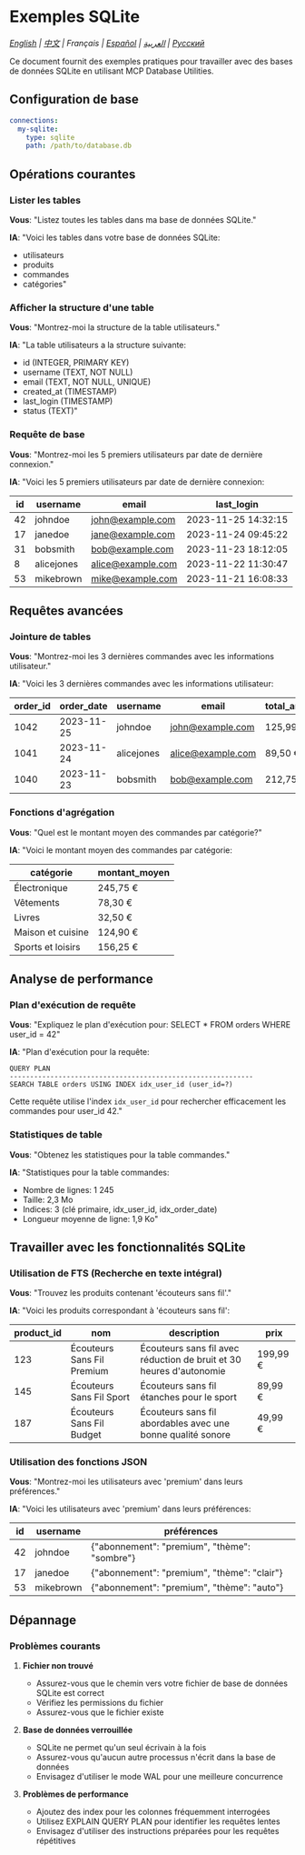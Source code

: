 # Exemples SQLite

*[English](../../en/examples/sqlite-examples.md) | [中文](../../zh/examples/sqlite-examples.md) | Français | [Español](../../es/examples/sqlite-examples.md) | [العربية](../../ar/examples/sqlite-examples.md) | [Русский](../../ru/examples/sqlite-examples.md)*

Ce document fournit des exemples pratiques pour travailler avec des bases de données SQLite en utilisant MCP Database Utilities.

## Configuration de base

```yaml
connections:
  my-sqlite:
    type: sqlite
    path: /path/to/database.db
```

## Opérations courantes

### Lister les tables

**Vous**: "Listez toutes les tables dans ma base de données SQLite."

**IA**: "Voici les tables dans votre base de données SQLite:
- utilisateurs
- produits
- commandes
- catégories"

### Afficher la structure d'une table

**Vous**: "Montrez-moi la structure de la table utilisateurs."

**IA**: "La table utilisateurs a la structure suivante:
- id (INTEGER, PRIMARY KEY)
- username (TEXT, NOT NULL)
- email (TEXT, NOT NULL, UNIQUE)
- created_at (TIMESTAMP)
- last_login (TIMESTAMP)
- status (TEXT)"

### Requête de base

**Vous**: "Montrez-moi les 5 premiers utilisateurs par date de dernière connexion."

**IA**: "Voici les 5 premiers utilisateurs par date de dernière connexion:

| id | username | email | last_login |
|----|----------|-------|------------|
| 42 | johndoe | john@example.com | 2023-11-25 14:32:15 |
| 17 | janedoe | jane@example.com | 2023-11-24 09:45:22 |
| 31 | bobsmith | bob@example.com | 2023-11-23 18:12:05 |
| 8 | alicejones | alice@example.com | 2023-11-22 11:30:47 |
| 53 | mikebrown | mike@example.com | 2023-11-21 16:08:33 |"

## Requêtes avancées

### Jointure de tables

**Vous**: "Montrez-moi les 3 dernières commandes avec les informations utilisateur."

**IA**: "Voici les 3 dernières commandes avec les informations utilisateur:

| order_id | order_date | username | email | total_amount |
|----------|------------|----------|-------|--------------|
| 1042 | 2023-11-25 | johndoe | john@example.com | 125,99 € |
| 1041 | 2023-11-24 | alicejones | alice@example.com | 89,50 € |
| 1040 | 2023-11-23 | bobsmith | bob@example.com | 212,75 € |"

### Fonctions d'agrégation

**Vous**: "Quel est le montant moyen des commandes par catégorie?"

**IA**: "Voici le montant moyen des commandes par catégorie:

| catégorie | montant_moyen |
|----------|----------------|
| Électronique | 245,75 € |
| Vêtements | 78,30 € |
| Livres | 32,50 € |
| Maison et cuisine | 124,90 € |
| Sports et loisirs | 156,25 € |"

## Analyse de performance

### Plan d'exécution de requête

**Vous**: "Expliquez le plan d'exécution pour: SELECT * FROM orders WHERE user_id = 42"

**IA**: "Plan d'exécution pour la requête:
```
QUERY PLAN
------------------------------------------------------------
SEARCH TABLE orders USING INDEX idx_user_id (user_id=?)
```

Cette requête utilise l'index `idx_user_id` pour rechercher efficacement les commandes pour user_id 42."

### Statistiques de table

**Vous**: "Obtenez les statistiques pour la table commandes."

**IA**: "Statistiques pour la table commandes:
- Nombre de lignes: 1 245
- Taille: 2,3 Mo
- Indices: 3 (clé primaire, idx_user_id, idx_order_date)
- Longueur moyenne de ligne: 1,9 Ko"

## Travailler avec les fonctionnalités SQLite

### Utilisation de FTS (Recherche en texte intégral)

**Vous**: "Trouvez les produits contenant 'écouteurs sans fil'."

**IA**: "Voici les produits correspondant à 'écouteurs sans fil':

| product_id | nom | description | prix |
|------------|------|-------------|-------|
| 123 | Écouteurs Sans Fil Premium | Écouteurs sans fil avec réduction de bruit et 30 heures d'autonomie | 199,99 € |
| 145 | Écouteurs Sans Fil Sport | Écouteurs sans fil étanches pour le sport | 89,99 € |
| 187 | Écouteurs Sans Fil Budget | Écouteurs sans fil abordables avec une bonne qualité sonore | 49,99 € |"

### Utilisation des fonctions JSON

**Vous**: "Montrez-moi les utilisateurs avec 'premium' dans leurs préférences."

**IA**: "Voici les utilisateurs avec 'premium' dans leurs préférences:

| id | username | préférences |
|----|----------|-------------|
| 42 | johndoe | {\"abonnement\": \"premium\", \"thème\": \"sombre\"} |
| 17 | janedoe | {\"abonnement\": \"premium\", \"thème\": \"clair\"} |
| 53 | mikebrown | {\"abonnement\": \"premium\", \"thème\": \"auto\"} |"

## Dépannage

### Problèmes courants

1. **Fichier non trouvé**
   - Assurez-vous que le chemin vers votre fichier de base de données SQLite est correct
   - Vérifiez les permissions du fichier
   - Assurez-vous que le fichier existe

2. **Base de données verrouillée**
   - SQLite ne permet qu'un seul écrivain à la fois
   - Assurez-vous qu'aucun autre processus n'écrit dans la base de données
   - Envisagez d'utiliser le mode WAL pour une meilleure concurrence

3. **Problèmes de performance**
   - Ajoutez des index pour les colonnes fréquemment interrogées
   - Utilisez EXPLAIN QUERY PLAN pour identifier les requêtes lentes
   - Envisagez d'utiliser des instructions préparées pour les requêtes répétitives
